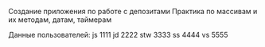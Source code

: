 Создание приложения по работе с депозитами
Практика по массивам и их методам, датам, таймерам

Данные пользователей:
js 1111
jd 2222
stw 3333
ss 4444
vs 5555
